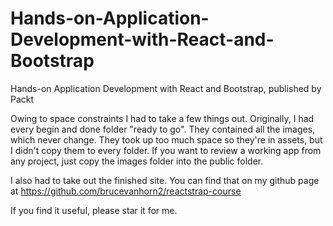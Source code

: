 


# Hands-on-Application-Development-with-React-and-Bootstrap
Hands-on Application Development with React and Bootstrap, published by Packt

Owing to space constraints I had to take a few things out.  Originally, I had every begin and done folder "ready to go".  They contained all the images, which never change.  They took up too much space so they're in assets, but I didn't copy them to every folder.  If you want to review a working app from any project, just copy the images folder into the public folder.

I also had to take out the finished site.  You can find that on my github page at 
https://github.com/brucevanhorn2/reactstrap-course

If you find it useful, please star it for me.